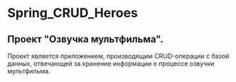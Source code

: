 # Spring_CRUD_Heroes
## Проект "Озвучка мультфильма".
Проект является приложением, производящим CRUD-операции с базой данных, отвечающей за хранение информации о процессе озвучки мультфильма.
